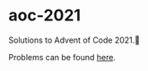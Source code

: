 # aoc-2021

Solutions to Advent of Code 2021.:evergreen_tree:

Problems can be found [here](https://adventofcode.com/2021).
